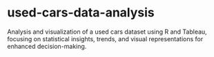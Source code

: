 # used-cars-data-analysis
Analysis and visualization of a used cars dataset using R and Tableau, focusing on statistical insights, trends, and visual representations for enhanced decision-making.
